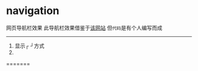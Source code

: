 # navigation
网页导航栏效果
此导航栏效果借鉴于[该网站](http://tympanus.net/Development/CreativeLinkEffects/)
但`代码`是有个人编写而成
- - -
1. 显示┌ ┘方式
2. 
=======


